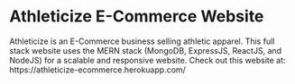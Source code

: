 <h1>Athleticize E-Commerce Website</h1>
<p>Athleticize is an E-Commerce business selling athletic apparel. This full stack website uses the MERN stack (MongoDB, ExpressJS, ReactJS, and NodeJS)
  for a scalable and responsive website. Check out this website at: https://athleticize-ecommerce.herokuapp.com/ </p>
